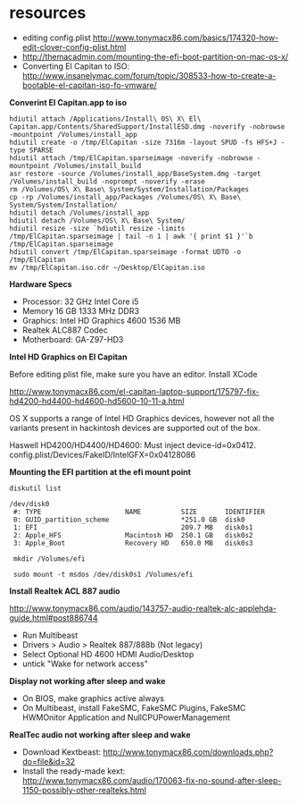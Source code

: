 # resources

* editing config.plist http://www.tonymacx86.com/basics/174320-how-edit-clover-config-plist.html
* http://themacadmin.com/mounting-the-efi-boot-partition-on-mac-os-x/
* Converting El Capitan to ISO: http://www.insanelymac.com/forum/topic/308533-how-to-create-a-bootable-el-capitan-iso-fo-vmware/

**Converint El Capitan.app to iso**

```
hdiutil attach /Applications/Install\ OS\ X\ El\ Capitan.app/Contents/SharedSupport/InstallESD.dmg -noverify -nobrowse -mountpoint /Volumes/install_app
hdiutil create -o /tmp/ElCapitan -size 7316m -layout SPUD -fs HFS+J -type SPARSE
hdiutil attach /tmp/ElCapitan.sparseimage -noverify -nobrowse -mountpoint /Volumes/install_build
asr restore -source /Volumes/install_app/BaseSystem.dmg -target /Volumes/install_build -noprompt -noverify -erase
rm /Volumes/OS\ X\ Base\ System/System/Installation/Packages
cp -rp /Volumes/install_app/Packages /Volumes/OS\ X\ Base\ System/System/Installation/
hdiutil detach /Volumes/install_app
hdiutil detach /Volumes/OS\ X\ Base\ System/
hdiutil resize -size `hdiutil resize -limits /tmp/ElCapitan.sparseimage | tail -n 1 | awk '{ print $1 }'`b /tmp/ElCapitan.sparseimage
hdiutil convert /tmp/ElCapitan.sparseimage -format UDTO -o /tmp/ElCapitan
mv /tmp/ElCapitan.iso.cdr ~/Desktop/ElCapitan.iso
```

**Hardware Specs**

* Processor: 32 GHz Intel Core i5
* Memory 16 GB 1333 MHz DDR3
* Graphics: Intel HD Graphics 4600 1536 MB
* Realtek ALC887 Codec
* Motherboard: GA-Z97-HD3

**Intel HD Graphics on El Capitan**

Before editing plist file, make sure you have an editor. Install XCode

http://www.tonymacx86.com/el-capitan-laptop-support/175797-fix-hd4200-hd4400-hd4600-hd5600-10-11-a.html

OS X supports a range of Intel HD Graphics devices, however not all the variants present in hackintosh devices are supported out of the box.

Haswell HD4200/HD4400/HD4600: Must inject device-id=0x0412.
config.plist/Devices/FakeID/IntelGFX=0x04128086

**Mounting the EFI partition at the efi mount point**

```
diskutil list

/dev/disk0
 #: TYPE                     NAME          SIZE       IDENTIFIER
 0: GUID_partition_scheme                  *251.0 GB  disk0
 1: EFI                                    209.7 MB   disk0s1
 2: Apple_HFS                Macintosh HD  250.1 GB   disk0s2
 3: Apple_Boot               Recovery HD   650.0 MB   disk0s3
 
 mkdir /Volumes/efi
 
 sudo mount -t msdos /dev/disk0s1 /Volumes/efi
```

**Install Realtek ACL 887 audio**

http://www.tonymacx86.com/audio/143757-audio-realtek-alc-applehda-guide.html#post886744

* Run Multibeast
* Drivers > Audio > Realtek 887/888b (Not legacy)
* Select Optional HD 4600 HDMI Audio/Desktop
* untick "Wake for network access"


**Display not working after sleep and wake**

* On BIOS, make graphics active always
* On Multibeast, install FakeSMC, FakeSMC Plugins, FakeSMC HWMOnitor Application and NullCPUPowerManagement


**RealTec audio not working after sleep and wake**

* Download Kextbeast: http://www.tonymacx86.com/downloads.php?do=file&id=32
* Install the ready-made kext: http://www.tonymacx86.com/audio/170063-fix-no-sound-after-sleep-1150-possibly-other-realteks.html
